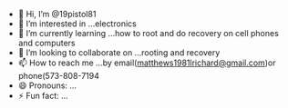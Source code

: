 - 👋 Hi, I’m @19pistol81
- 👀 I’m interested in ...electronics
- 🌱 I’m currently learning ...how to root and do recovery on cell phones and computers
- 💞️ I’m looking to collaborate on ...rooting and recovery
- 📫 How to reach me ...by email(matthews1981lrichard@gmail.com)or phone(573-808-7194
- 😄 Pronouns: ...
- ⚡ Fun fact: ...

<!---
19pistol81/19pistol81 is a ✨ special ✨ repository because its `README.md` (this file) appears on your GitHub profile.
You can click the Preview link to take a look at your changes.
--->
